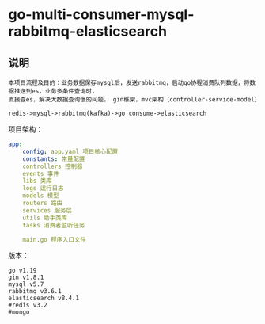 # go-multi-consumer-mysql-rabbitmq-elasticsearch  

## 说明
```text script
本项目流程及目的：业务数据保存mysql后，发送rabbitmq，启动go协程消费队列数据，将数据推送到es，业务多条件查询时，
直接查es，解决大数据查询慢的问题。 gin框架，mvc架构（controller-service-model）
```
   
 ```shell script
redis->mysql->rabbitmq(kafka)->go consume->elasticsearch
```

项目架构：  
```yaml script
app:
    config: app.yaml 项目核心配置
    constants: 常量配置
    controllers 控制器
    events 事件
    libs 类库
    logs 运行日志
    models 模型
    routers 路由
    services 服务层
    utils 助手类库 
    tasks 消费者监听任务 

    main.go 程序入口文件
```

版本：
```shell script
go v1.19
gin v1.8.1
mysql v5.7
rabbitmq v3.6.1
elasticsearch v8.4.1
#redis v3.2
#mongo 
```